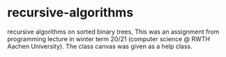 # recursive-algorithms

recursive algorithms on sorted binary trees, This was an assignment from programming lecture in winter term 20/21 (computer science @ RWTH Aachen University).
The class canvas was given as a help class.
